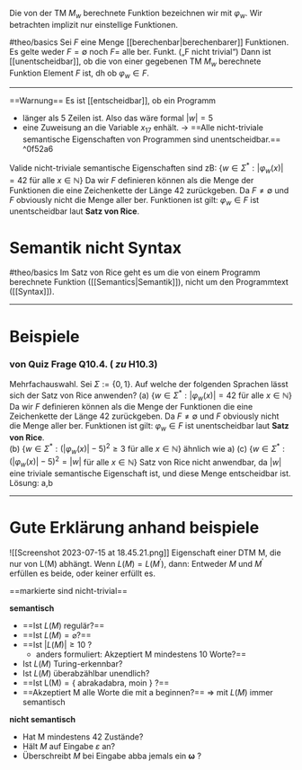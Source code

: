 Die von der TM $M_w$ berechnete Funktion bezeichnen wir mit $\varphi_w$. 
Wir betrachten implizit nur einstellige Funktionen.

#theo/basics 
Sei $F$ eine Menge [[berechenbar|berechenbarer]] Funktionen.
Es gelte weder $F=\emptyset$ noch $F=$ alle ber. Funkt. („F nicht trivial“) 
Dann ist [[unentscheidbar]], ob die von einer gegebenen TM $M_w$ berechnete Funktion Element $F$ ist, dh ob $\varphi_w \in F$.
____
==Warnung==
Es ist [[entscheidbar]], ob ein Programm
- länger als 5 Zeilen ist. Also das wäre formal $|w|=5$ 
- eine Zuweisung an die Variable $x_{17}$ enhält.
-> ==Alle nicht-triviale semantische Eigenschaften von Programmen sind unentscheidbar.== ^0f52a6

Valide nicht-triviale semantische Eigenschaften sind zB:
$\left\{w \in \Sigma^*:\left|\varphi_w(x)\right|=42\right.$ für alle $\left.x \in \mathbb{N}\right\}$
	Da wir $F$ definieren können als die Menge der Funktionen die eine Zeichenkette der Länge 42 zurückgeben.
	Da $F \not = \emptyset$  und $F$ obviously nicht die Menge aller ber. Funktionen ist gilt:
	$\varphi_{w}\in F$ ist unentscheidbar laut **Satz von Rice**.  

# Semantik nicht Syntax
#theo/basics 
Im Satz von Rice geht es um die von einem Programm berechnete Funktion ([[Semantics|Semantik]]), nicht um den Programmtext ([[Syntax]]).


_____
# Beispiele
### von Quiz Frage Q10.4. ( $z u$ H10.3)
Mehrfachauswahl. Sei $\Sigma:=\{0,1\}$. Auf welche der folgenden Sprachen lässt sich der Satz von Rice anwenden?
(a) $\left\{w \in \Sigma^*:\left|\varphi_w(x)\right|=42\right.$ für alle $\left.x \in \mathbb{N}\right\}$
	Da wir $F$ definieren können als die Menge der Funktionen die eine Zeichenkette der Länge 42 zurückgeben.
	Da $F \not = \emptyset$  und $F$ obviously nicht die Menge aller ber. Funktionen ist gilt:
	$\varphi_{w}\in F$ ist unentscheidbar laut **Satz von Rice**.  
(b) $\left\{w \in \Sigma^*:\left(\left|\varphi_w(x)\right|-5\right)^2 \geq 3\right.$ für alle $\left.x \in \mathbb{N}\right\}$
	ähnlich wie a)
(c) $\left\{w \in \Sigma^*:\left(\left|\varphi_w(x)\right|-5\right)^2=|w|\right.$ für alle $\left.x \in \mathbb{N}\right\}$
	Satz von Rice nicht anwendbar, da $|w|$ eine triviale semantische Eigenschaft ist, und diese Menge entscheidbar ist.
Lösung:
	a,b






______
# Gute Erklärung anhand beispiele
![[Screenshot 2023-07-15 at 18.45.21.png]]
Eigenschaft einer DTM M, die nur von L(M) abhängt.
Wenn $L(M)=L\left(M^{\prime}\right)$, dann:
Entweder $M$ und $M^{\prime}$ erfüllen es beide, oder keiner erfüllt es.

==markierte sind nicht-trivial==

**semantisch**
- ==Ist $L(M)$ regulär?==
- ==Ist $L(M)=\varnothing ?$==
- ==Ist $|L(M)| \geq 10$ ?
	- anders formuliert: Akzeptiert M mindestens 10 Worte?==
- Ist $L(M)$ Turing-erkennbar?
- Ist $L(M)$ überabzählbar unendlich?
- ==Ist $\mathrm{L}(\mathrm{M})=\{$ abrakadabra, moin $\}$ ?==
- ==Akzeptiert $\mathrm{M}$ alle Worte die mit a beginnen?==
=> mit $L(M)$ immer semantisch 

**nicht semantisch**
- Hat M mindestens 42 Zustände?
- Hält $M$ auf Eingabe $\varepsilon$ an?
- Überschreibt $M$ bei Eingabe abba jemals ein $\boldsymbol{\omega}$ ?


